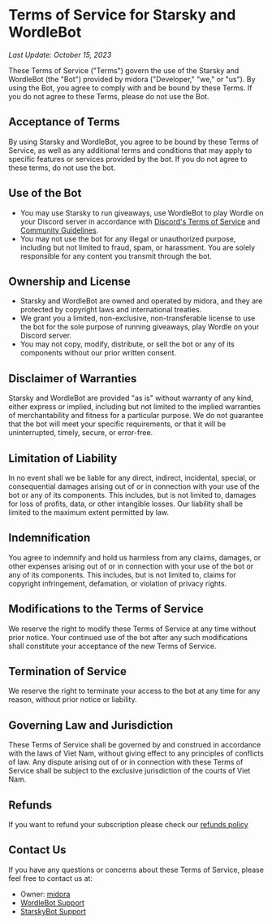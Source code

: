 # Terms of Service for Starsky and WordleBot

_Last Update: October 15, 2023_

These Terms of Service ("Terms") govern the use of the Starsky and WordleBot (the "Bot") provided by midora ("Developer," "we," or "us"). By using the Bot, you agree to comply with and be bound by these Terms. If you do not agree to these Terms, please do not use the Bot.

## Acceptance of Terms

By using Starsky and WordleBot, you agree to be bound by these Terms of Service, as well as any additional terms and conditions that may apply to specific features or services provided by the bot. If you do not agree to these terms, do not use the bot.

## Use of the Bot

- You may use Starsky to run giveaways, use WordleBot to play Wordle on your Discord server in accordance with [Discord's Terms of Service](https://discord.com/terms) and [Community Guidelines](https://discord.com/guidelines).
- You may not use the bot for any illegal or unauthorized purpose, including but not limited to fraud, spam, or harassment. You are solely responsible for any content you transmit through the bot.

## Ownership and License

- Starsky and WordleBot are owned and operated by midora, and they are protected by copyright laws and international treaties.
- We grant you a limited, non-exclusive, non-transferable license to use the bot for the sole purpose of running giveaways, play Wordle on your Discord server.
- You may not copy, modify, distribute, or sell the bot or any of its components without our prior written consent.

## Disclaimer of Warranties

Starsky and WordleBot are provided "as is" without warranty of any kind, either express or implied, including but not limited to the implied warranties of merchantability and fitness for a particular purpose. We do not guarantee that the bot will meet your specific requirements, or that it will be uninterrupted, timely, secure, or error-free.

## Limitation of Liability

In no event shall we be liable for any direct, indirect, incidental, special, or consequential damages arising out of or in connection with your use of the bot or any of its components. This includes, but is not limited to, damages for loss of profits, data, or other intangible losses. Our liability shall be limited to the maximum extent permitted by law.

## Indemnification

You agree to indemnify and hold us harmless from any claims, damages, or other expenses arising out of or in connection with your use of the bot or any of its components. This includes, but is not limited to, claims for copyright infringement, defamation, or violation of privacy rights.

## Modifications to the Terms of Service

We reserve the right to modify these Terms of Service at any time without prior notice. Your continued use of the bot after any such modifications shall constitute your acceptance of the new Terms of Service.

## Termination of Service

We reserve the right to terminate your access to the bot at any time for any reason, without prior notice or liability.

## Governing Law and Jurisdiction

These Terms of Service shall be governed by and construed in accordance with the laws of Viet Nam, without giving effect to any principles of conflicts of law. Any dispute arising out of or in connection with these Terms of Service shall be subject to the exclusive jurisdiction of the courts of Viet Nam.

## Refunds

If you want to refund your subscription please check our [refunds policy](https://www.midoradev.github.io/refunds)

## Contact Us

If you have any questions or concerns about these Terms of Service, please feel free to contact us at:

- Owner: [midora](https://discord.com/users/897838071922446466)
- [WordleBot Support](https://discord.gg/tUReFWEpjQ)
- [StarskyBot Support](https://discord.gg/y97MvVyrwC)
